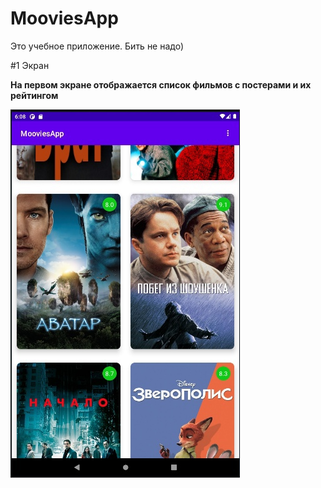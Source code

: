 # MooviesApp
Это учебное приложение. Бить не надо)

#1 Экран 

__На первом экране отображается список фильмов с постерами и их рейтингом__

![Screenshot](https://github.com/Sominisadssadd/MooviesApp/blob/master/images_for_readme/5_image.jpg)
